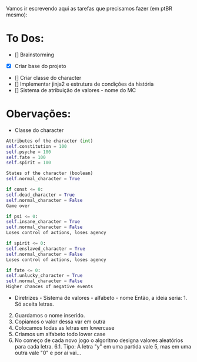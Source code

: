 Vamos ir escrevendo aqui as tarefas que precisamos fazer (em ptBR mesmo):


# To Dos: 
- [] Brainstorming
- [X] Criar base do projeto
- [] Criar classe do character
- [] Implementar jinja2 e estrutura de condições da história
- [] Sistema de atribuição de valores - nome do MC


# Obervações:

- Classe do character
```python
Attributes of the character (int)
self.constitution = 100
self.psyche = 100
self.fate = 100
self.spirit = 100

States of the character (boolean)
self.normal_character = True

if const <= 0:
self.dead_character = True
self.normal_character = False
Game over

if psi <= 0:
self.insane_character = True
self.normal_character = False
Loses control of actions, loses agency

if spirit <= 0:
self.enslaved_character = True
self.normal_character = False
Loses control of actions, loses agency

if fate <= 0:
self.unlucky_character = True
self.normal_character = False
Higher chances of negative events
```

- Diretrizes - Sistema de valores - alfabeto - nome
Então, a ideia seria: 1. Só aceita letras.
2. Guardamos o nome inserido.
3. Copiamos o valor dessa var em outra
4. Colocamos todas as letras em lowercase
5. Criamos um alfabeto todo lower case
6. No começo de cada novo jogo o algoritmo designa valores aleatórios para cada letra.
6.1. Tipo: A letra "y" em uma partida vale 5, mas em uma outra vale "0" e por aí vai...
